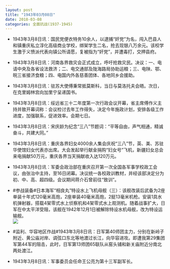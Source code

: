 ```yaml
---
layout: post
title: "1943年03月08日"
date: 2018-03-08
categories: 全面抗战(1937-1945)
---
```


<meta name="referrer" content="no-referrer" />

- 1943年3月8日讯：国民党便衣特务10余人，以逮捕“奸党”为名，闯入巴县人和镇重庆私立淳化高级商业学校，绑架学生二名，抢去现银八万余元。该校学生激于义愤派代表向镇公所请愿，复被指为“奸党”，并遭毒打，交押县府。 

- 1943年3月8日讯：河南各界救灾会正式成立，呼吁抢救灾民。决议：一、电请中央及各省设法救济；二、电交通部及陇海路局协助运粮；三、电陕、鄂、皖三省接济食粮；四、电国内外各慈善团体、各地同乡会援助。 

- 1943年3月8日讯：驻苏大使傅秉常抵莫斯科，当日与莫洛托夫会晤。次日，在克里姆林宫向加里宁呈递国书。 

- 1943年3月8日讯：绥远省三十二年度第一次行政会议开幕，省主席傅作义主持并致开幕词称：会议检讨去年工作得失，决定今年施政计划，安排各级工作进度，加强联系，促进效率。会期七日。 

- 1943年3月8日讯：宋庆龄为纪念“三八”节题词：“平等自由，声气相通，精诚奋斗，共建大同。” 

- 1943年3月8日讯：重庆各界妇女4000余人集会庆祝“三八”节，英、美、苏驻华使馆妇女代表亦出席。大会发起举行献金捐购“妇女号”飞机，新疆妇女总会来电捐献50万元，重庆各界当天捐献收入达120万元。 

- 1943年3月8日讯：军委会政治部在重庆召开第一次全国各军事学校政工会议，由张治中主持，至16日闭幕。决议统一各校政训教材，并经该部决定分为初、中、高、超四级。会议期间蒋介石曾前往“致训”。 

- #参战装备#日本海军“相良丸”特设水上飞机母舰（三）：该舰改装后武备为2座单装十年式120毫米高炮，2座单装40毫米高炮，2挺13毫米机枪。安装1具水机弹射器，搭载4架零式水上侦察机和4架零式水上观测机。随着战事扩大，日军在中太平洋受阻，该舰在1942年12月1日被解除特设水机母舰，改为特设运输舰。 <br/><img src="https://wx3.sinaimg.cn/large/aca367d8ly1fp56h4g7luj20dc08ggnb.jpg" />

- #监利、华容地区作战#1943年3月8日讯：日军第40师团主力，分别在新岭子附近、黄公庙对岸、调弦口东北等地渡过长江，向华容进攻。即遭我第29集团军第44军的阻击，此时，日军第13师团65联队从窑头铺和新关庙附近分南北两处渡江。 

- 1943年3月8日讯：军事委员会任命王公亮为第十三军副军长。 

